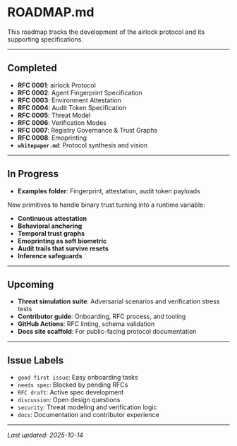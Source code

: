 # ROADMAP.md
This roadmap tracks the development of the airlock protocol and its supporting specifications.

---

## Completed
 - **RFC 0001**: airlock Protocol
 - **RFC 0002**: Agent Fingerprint Specification
 - **RFC 0003**: Environment Attestation
 - **RFC 0004**: Audit Token Specification
 - **RFC 0005**: Threat Model
 - **RFC 0006**: Verification Modes
 - **RFC 0007**: Registry Governance & Trust Graphs
 - **RFC 0008**: Emoprinting
 - **`whitepaper.md`**: Protocol synthesis and vision

---

## In Progress

 - **Examples folder**: Fingerprint, attestation, audit token payloads

 New primitives to handle binary trust turning into a runtime variable:
 - **Continuous attestation**
 - **Behavioral anchoring**
 - **Temporal trust graphs**
 - **Emoprinting as soft biometric**
 - **Audit trails that survive resets**
 - **Inference safeguards**
---

## Upcoming
- **Threat simulation suite**: Adversarial scenarios and verification stress tests
- **Contributor guide**: Onboarding, RFC process, and tooling
- **GitHub Actions**: RFC linting, schema validation
- **Docs site scaffold**: For public-facing protocol documentation

---

## Issue Labels
 - `good first issue`: Easy onboarding tasks
 - `needs spec`: Blocked by pending RFCs
 - `RFC draft`: Active spec development
 - `discussion`: Open design questions
 - `security`: Threat modeling and verification logic
 - `docs`: Documentation and contributor experience

---

_Last updated: 2025-10-14_

